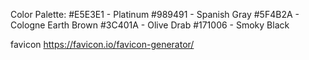 Color Palette:
#E5E3E1 - Platinum
#989491 - Spanish Gray
#5F4B2A - Cologne Earth Brown
#3C401A - Olive Drab
#171006 - Smoky Black

favicon
https://favicon.io/favicon-generator/